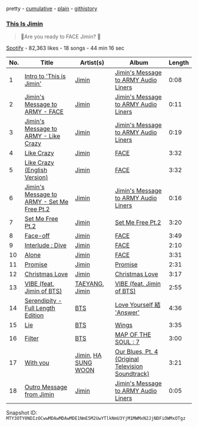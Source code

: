 pretty - [cumulative](/playlists/cumulative/37i9dQZF1DX7H4XpyC9TgJ.md) - [plain](/playlists/plain/37i9dQZF1DX7H4XpyC9TgJ) - [githistory](https://github.githistory.xyz/mackorone/spotify-playlist-archive/blob/main/playlists/plain/37i9dQZF1DX7H4XpyC9TgJ)

### [This Is Jimin](https://open.spotify.com/playlist/37i9dQZF1DX7H4XpyC9TgJ)

> Are you ready to FACE Jimin? 💜

[Spotify](https://open.spotify.com/user/spotify) - 82,363 likes - 18 songs - 44 min 16 sec

| No. | Title | Artist(s) | Album | Length |
|---|---|---|---|---|
| 1 | [Intro to 'This is Jimin'](https://open.spotify.com/track/6EFMY32aseg0jFvZHOIasw) | [Jimin](https://open.spotify.com/artist/1oSPZhvZMIrWW5I41kPkkY) | [Jimin's Message to ARMY Audio Liners](https://open.spotify.com/album/5fIF312v4RxkHnD4EHUVLV) | 0:08 |
| 2 | [Jimin's Message to ARMY \- FACE](https://open.spotify.com/track/6awvd3C4Jz3E5UkuMhl1Im) | [Jimin](https://open.spotify.com/artist/1oSPZhvZMIrWW5I41kPkkY) | [Jimin's Message to ARMY Audio Liners](https://open.spotify.com/album/5fIF312v4RxkHnD4EHUVLV) | 0:11 |
| 3 | [Jimin's Message to ARMY \- Like Crazy](https://open.spotify.com/track/6boszEanA95tJosUwAjbbk) | [Jimin](https://open.spotify.com/artist/1oSPZhvZMIrWW5I41kPkkY) | [Jimin's Message to ARMY Audio Liners](https://open.spotify.com/album/5fIF312v4RxkHnD4EHUVLV) | 0:19 |
| 4 | [Like Crazy](https://open.spotify.com/track/3Ua0m0YmEjrMi9XErKcNiR) | [Jimin](https://open.spotify.com/artist/1oSPZhvZMIrWW5I41kPkkY) | [FACE](https://open.spotify.com/album/4xc3Lc9yASZgEJGH7acWMB) | 3:32 |
| 5 | [Like Crazy \(English Version\)](https://open.spotify.com/track/0u8rZGtXJrLtiSe34FPjGG) | [Jimin](https://open.spotify.com/artist/1oSPZhvZMIrWW5I41kPkkY) | [FACE](https://open.spotify.com/album/4xc3Lc9yASZgEJGH7acWMB) | 3:32 |
| 6 | [Jimin's Message to ARMY \- Set Me Free Pt.2](https://open.spotify.com/track/3cz0CnRD14qlRoHgdFswxK) | [Jimin](https://open.spotify.com/artist/1oSPZhvZMIrWW5I41kPkkY) | [Jimin's Message to ARMY Audio Liners](https://open.spotify.com/album/5fIF312v4RxkHnD4EHUVLV) | 0:16 |
| 7 | [Set Me Free Pt.2](https://open.spotify.com/track/59hBR0BCtJsfIbV9VzCVAp) | [Jimin](https://open.spotify.com/artist/1oSPZhvZMIrWW5I41kPkkY) | [Set Me Free Pt.2](https://open.spotify.com/album/781fDX4OibkZA9fj56Ycbz) | 3:20 |
| 8 | [Face\-off](https://open.spotify.com/track/3OdIiWnYRHPYtC313Z0Bwy) | [Jimin](https://open.spotify.com/artist/1oSPZhvZMIrWW5I41kPkkY) | [FACE](https://open.spotify.com/album/4xc3Lc9yASZgEJGH7acWMB) | 3:49 |
| 9 | [Interlude : Dive](https://open.spotify.com/track/2qg2jy3v50RwfV5FAqG3a2) | [Jimin](https://open.spotify.com/artist/1oSPZhvZMIrWW5I41kPkkY) | [FACE](https://open.spotify.com/album/4xc3Lc9yASZgEJGH7acWMB) | 2:10 |
| 10 | [Alone](https://open.spotify.com/track/5Hfnps0jaWFpYg55WOPexG) | [Jimin](https://open.spotify.com/artist/1oSPZhvZMIrWW5I41kPkkY) | [FACE](https://open.spotify.com/album/4xc3Lc9yASZgEJGH7acWMB) | 3:31 |
| 11 | [Promise](https://open.spotify.com/track/2RUcwyW74Sv4VracHFrKdh) | [Jimin](https://open.spotify.com/artist/1oSPZhvZMIrWW5I41kPkkY) | [Promise](https://open.spotify.com/album/7zugzVgHDiDlcwvsLxz43A) | 2:31 |
| 12 | [Christmas Love](https://open.spotify.com/track/5oaQsszgxYAdABuXoWEOUe) | [Jimin](https://open.spotify.com/artist/1oSPZhvZMIrWW5I41kPkkY) | [Christmas Love](https://open.spotify.com/album/75uqqeXpDMUOpWfrPmCubF) | 3:17 |
| 13 | [VIBE \(feat\. Jimin of BTS\)](https://open.spotify.com/track/61AZsmFB3VoJdmraMk5ZSn) | [TAEYANG](https://open.spotify.com/artist/6udveWUgX4vu75FF0DTrXV), [Jimin](https://open.spotify.com/artist/1oSPZhvZMIrWW5I41kPkkY) | [VIBE \(feat\. Jimin of BTS\)](https://open.spotify.com/album/3qUOk1Se3Oopu5pUlHTjVJ) | 2:55 |
| 14 | [Serendipity \- Full Length Edition](https://open.spotify.com/track/1dS4l6xmdgEhCZTAhdOm4N) | [BTS](https://open.spotify.com/artist/3Nrfpe0tUJi4K4DXYWgMUX) | [Love Yourself 結 'Answer'](https://open.spotify.com/album/43wFM1HquliY3iwKWzPN4y) | 4:36 |
| 15 | [Lie](https://open.spotify.com/track/1nWB8isqs2tviWk20G5pow) | [BTS](https://open.spotify.com/artist/3Nrfpe0tUJi4K4DXYWgMUX) | [Wings](https://open.spotify.com/album/1vhNGBTFoaSTLbHjPGFIlF) | 3:35 |
| 16 | [Filter](https://open.spotify.com/track/4bZZVcgWWMWPBwzTTp642w) | [BTS](https://open.spotify.com/artist/3Nrfpe0tUJi4K4DXYWgMUX) | [MAP OF THE SOUL : 7](https://open.spotify.com/album/5W1XY5ucNATjTULERvXx9j) | 3:00 |
| 17 | [With you](https://open.spotify.com/track/2gzhQaCTeNgxpeB2TPllyY) | [Jimin](https://open.spotify.com/artist/1oSPZhvZMIrWW5I41kPkkY), [HA SUNG WOON](https://open.spotify.com/artist/3OBkZ9NG8F0Fn4oNpg0yuU) | [Our Blues, Pt\. 4 \(Original Television Soundtrack\)](https://open.spotify.com/album/3Zu8uym76sjmYEGTFsXnSy) | 3:21 |
| 18 | [Outro Message from Jimin](https://open.spotify.com/track/1uCSqZZIan266XTbkmTCCV) | [Jimin](https://open.spotify.com/artist/1oSPZhvZMIrWW5I41kPkkY) | [Jimin's Message to ARMY Audio Liners](https://open.spotify.com/album/5fIF312v4RxkHnD4EHUVLV) | 0:05 |

Snapshot ID: `MTY3OTY0NDIzOCwwMDAwMDAwMDE1NmE5M2UwYTlkNmU3YjM1MWMxN2JjNDFiOWMxOTgz`
